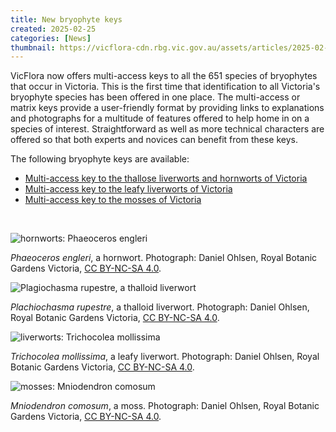 ```yaml
---
title: New bryophyte keys
created: 2025-02-25
categories: [News]
thumbnail: https://vicflora-cdn.rbg.vic.gov.au/assets/articles/2025-02-25-new-bryophyte-keys/thumbnail.jpg
---
```


VicFlora now offers multi-access keys to all the 651 species of bryophytes that
occur in Victoria. This is the first time that identification to all Victoria's
bryophyte species has been offered in one place.<!--more--> The multi-access or
matrix keys provide a user-friendly format by providing links to explanations
and photographs for a multitude of features offered to help home in on a species
of interest. Straightforward as well as more technical characters are offered so
that both experts and novices can benefit from these keys.

The following bryophyte keys are available:

- [Multi-access key to the thallose liverworts and hornworts of
  Victoria](https://vicflora.rbg.vic.gov.au/pages/thallose-liverworts-and-hornworts)
- [Multi-access key to the leafy liverworts of
  Victoria](https://vicflora.rbg.vic.gov.au/pages/leafy-liverworts)
- [Multi-access key to the mosses of
  Victoria](https://vicflora.rbg.vic.gov.au/pages/bryophyta)

<br/>

![hornworts: Phaeoceros engleri](https://vicflora-cdn.rbg.vic.gov.au/assets/canto/highestres/o8a0t47hn93n78e1qdji36dp1l-20240328134333350.jpg)
<caption><i>Phaeoceros engleri</i>, a hornwort. Photograph: Daniel Ohlsen, Royal Botanic Gardens Victoria, <a href="https://creativecommons.org/licenses/by-nc-sa/4.0/">CC BY-NC-SA 4.0</a>.</caption>

<br/>

![Plagiochasma rupestre, a thalloid liverwort](https://vicflora-cdn.rbg.vic.gov.au/assets/canto/preview/d3tv0c8te52fn01pn2717h8657-20241231101916709.jpg)

<caption><i>Plachiochasma rupestre</i>, a thalloid liverwort. Photograph: Daniel Ohlsen, Royal Botanic Gardens Victoria, <a href="https://creativecommons.org/licenses/by-nc-sa/4.0/">CC BY-NC-SA 4.0</a>.</caption>

<br/>

![liverworts: Trichocolea mollissima](https://vicflora-cdn.rbg.vic.gov.au/assets/canto/highestres/5gjfeodkid4ctfhc9sdrdgk46l-20240328144403347.jpg)

<caption><i>Trichocolea mollissima</i>, a leafy liverwort. Photograph: Daniel Ohlsen, Royal Botanic Gardens Victoria, <a href="https://creativecommons.org/licenses/by-nc-sa/4.0/">CC BY-NC-SA 4.0</a>.</caption>

<br/>

![mosses: Mniodendron
comosum](https://vicflora-cdn.rbg.vic.gov.au/assets/canto/preview/1oocfobssh33nc5pluok7htj55-20241231102024955.jpg)

<caption><i>Mniodendron comosum</i>, a moss. Photograph: Daniel Ohlsen, Royal Botanic Gardens Victoria, <a href="https://creativecommons.org/licenses/by-nc-sa/4.0/">CC BY-NC-SA 4.0</a>.</caption>
